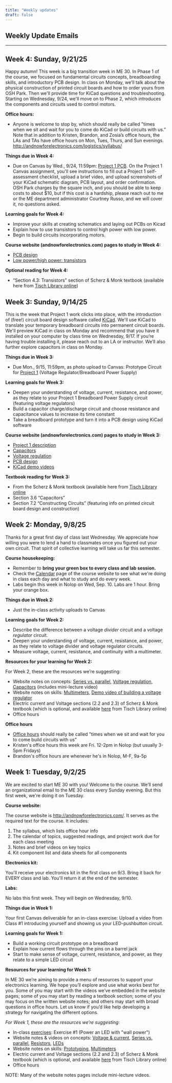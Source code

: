 ```yaml
---
title: "Weekly updates"
draft: false
---
```

## Weekly Update Emails

- - -

## Week 4: Sunday, 9/21/25

Happy autumn! This week is a big transition week in ME 30. In Phase 1 of the course, we focused on fundamental circuits concepts, breadboarding skills, and introductory PCB design. In class on Monday, we’ll talk about the physical construction of printed circuit boards and how to order yours from OSH Park. Then we'll provide time for KiCad questions and troubleshooting. Starting on Wednesday, 9/24, we'll move on to Phase 2, which introduces the components and circuits used to control motors.

**Office hours:**
- Anyone is welcome to stop by, which should really be called "times when we sit and wait for you to come do KiCad or build circuits with us.”  Note that in addition to Kristen, Brandon, and Zosia’s office hours, the LAs and TAs have office hours on Mon, Tues, Thurs, and Sun evenings. http://andnowforelectronics.com/logistics/syllabus/

**Things due in Week 4:**
- Due on Canvas by Wed., 9/24, 11:59pm: [Project 1 PCB](http://andnowforelectronics.com/logistics/projects/#project-1). On the Project 1 Canvas assignment, you'll see instructions to fill out a Project 1 self-assessment checklist, upload a brief video, and upload screenshots of your KiCad schematic diagram, PCB layout, and order confirmation. OSH Park charges by the square inch, and you should be able to keep costs to about $10, but if this cost is a hardship, please reach out to me or the ME department administrator Courtney Russo, and we will cover it, no questions asked.

**Learning goals for Week 4:**
- Improve your skills at creating schematics and laying out PCBs on Kicad
- Explain how to use transistors to control high power with low power.
- Begin to build circuits incorporating motors.

**Course website (andnowforelectronics.com) pages to study in Week 4:**
- [PCB design](http://andnowforelectronics.com/notes/pcb/)
- [Low power/high power: transistors](http://andnowforelectronics.com/notes/low-power-high-power/)

**Optional reading for Week 4:**
- “Section 4.3: Transistors" section of Scherz & Monk textbook (available here from [Tisch Library online](https://tufts-primo.hosted.exlibrisgroup.com/permalink/f/k87dab/TN_cdi_askewsholts_vlebooks_9781259587559))

## Week 3: Sunday, 9/14/25

This is the week that Project 1 work clicks into place, with the introduction of (free!) circuit board design software called [KiCad](https://www.kicad.org/). We'll use KiCad to translate your temporary breadboard circuits into permanent circuit boards. We'll preview KiCad in class on Monday and recommend that you have it installed on your computer by class time on Wednesday, 9/17. If you’re having trouble installing it, please reach out to an LA or instructor.
We’ll also further explore capacitors in class on Monday.

**Things due in Week 3:**
- Due Mon., 9/15, 11:59pm, as photo upload to Canvas: Prototype Circuit for [Project 1](http://andnowforelectronics.com/logistics/projects/#project-1) (Voltage Regulator/Breadboard Power Supply)

**Learning goals for Week 3:**
- Deepen your understanding of voltage, current, resistance, and power, as they relate to your Project 1 Breadboard Power Supply circuit (featuring voltage regulators)
- Build a capacitor charge/discharge circuit and choose resistance and capacitance values to increase its time constant
- Take a breadboard prototype and turn it into a PCB design using KiCad software

**Course website (andnowforelectronics.com) pages to study in Week 3:**
- [Project 1 description](http://andnowforelectronics.com/logistics/projects/)
- [Capacitors](http://andnowforelectronics.com/notes/capacitors/)
- [Voltage regulation](http://andnowforelectronics.com/notes/voltage-regulation/)
- [PCB design](http://andnowforelectronics.com/notes/pcb/)
- [KiCad demo videos](http://andnowforelectronics.com/notes/demo-videos/#kicad-for-project-1)

**Textbook reading for Week 3:**
- From the Scherz & Monk textbook (available here from [Tisch Library online](https://tufts-primo.hosted.exlibrisgroup.com/permalink/f/k87dab/TN_cdi_askewsholts_vlebooks_9781259587559)
- Section 3.6 “Capacitors” 
- Section 7.2 “Constructing Circuits” (featuring info on printed circuit board design and construction)


## Week 2: Monday, 9/8/25

Thanks for a great first day of class last Wednesday. We appreciate how willing you were to lend a hand to classmates once you figured out your own circuit. That spirit of collective learning will take us far this semester.

**Course housekeeping:**
- Remember to **bring your green box to every class and lab session.**
- Check the [Calendar](http://andnowforelectronics.com/logistics/calendar/) page of the course website to see what we're doing in class each day and what to study and do every week.
- Labs begin this week in Nolop on Wed, Sep. 10. Labs are 1 hour. Bring your orange box. 

**Things due in Week 2:**
- Just the in-class activity uploads to Canvas

**Learning goals for Week 2:**
- Describe the difference between a voltage *divider* circuit and a voltage *regulator* circuit.
- Deepen your understanding of voltage, current, resistance, and power, as they relate to voltage divider and voltage regulator circuits.
- Measure voltage, current, resistance, and continuity with a multimeter.

**Resources for your learning for Week 2:**

For Week 2, these are the resources we’re suggesting:
- Website notes on concepts: [Series vs. parallel](http://andnowforelectronics.com/notes/series-vs-parallel/), [Voltage regulation](http://andnowforelectronics.com/notes/voltage-regulation/), [Capacitors](http://andnowforelectronics.com/notes/capacitors/) (includes mini-lecture video)
- Website notes on skills: [Multimeters](http://andnowforelectronics.com/notes/multimeters/), [Demo video of building a voltage regulator](http://andnowforelectronics.com/notes/demo-videos/#building-a-breadboard-prototype)
- Electric current and Voltage sections (2.2 and 2.3) of Scherz & Monk textbook (which is optional, and available [here](https://tufts-primo.hosted.exlibrisgroup.com/permalink/f/k87dab/TN_cdi_askewsholts_vlebooks_9781259587559) from Tisch Library online)
- Office hours 

**Office hours**
- [Office hours](http://andnowforelectronics.com/logistics/syllabus/#office-hours) should really be called "times when we sit and wait for you to come build circuits with us"
- Kristen's office hours this week are Fri. 12-2pm in Nolop (but usually 3-5pm Fridays)
- Brandon's office hours are whenever he's in Nolop, M-F, 9a-5p 



## Week 1: Tuesday, 9/2/25

We are excited to start ME 30 with you! Welcome to the course. We’ll send an organizational email to the ME 30 class every Sunday evening. But this first week, we're doing it on Tuesday.

**Course website:**

The course website is http://andnowforelectronics.com/. It serves as the required text for the course. It includes:
1. The syllabus, which lists office hour info
2. The calendar of topics, suggested readings, and project work due for each class meeting
3. Notes and brief videos on key topics
4. Kit component list and data sheets for all components

**Electronics kit:**

You'll receive your electronics kit in the first class on 9/3. Bring it back for EVERY class and lab. You'll return it at the end of the semester.

**Labs:**

No labs this first week.  They will begin on Wednesday, 9/10.

**Things due in Week 1:**

Your first Canvas deliverable for an in-class exercise: Upload a video from Class #1 introducing yourself and showing us your LED-pushbutton circuit.

**Learning goals for Week 1:**
- Build a working circuit prototype on a breadboard 
- Explain how current flows through the pins on a barrel jack
- Start to make sense of voltage, current, resistance, and power, as they relate to a simple LED circuit

**Resources for your learning for Week 1:**

In ME 30 we’re aiming to provide a menu of resources to support your electronics learning. We hope you’ll explore and use what works best for you. Some of you may start with the videos we’ve embedded in the website pages; some of you may start by reading a textbook section; some of you may focus on the written website notes; and others may start with broad questions in office hours. Let us know if you’d like help developing a strategy for navigating the different options.

*For Week 1, these are the resources we’re suggesting:*
- In-class [exercises](http://andnowforelectronics.com/logistics/exercises/):  Exercise #1 (Power an LED with "wall power") 
- Website notes & videos on concepts: [Voltage & current](http://andnowforelectronics.com/notes/voltage-and-current/), [Series vs. parallel](http://andnowforelectronics.com/notes/series-vs-parallel/), [Resistors](http://andnowforelectronics.com/notes/resistors/), [LEDs](http://andnowforelectronics.com/notes/leds/)
- Website notes on skills: [Prototyping](http://andnowforelectronics.com/notes/prototyping/), [Multimeters](http://andnowforelectronics.com/notes/multimeters/)
- Electric current and Voltage sections (2.2 and 2.3) of Scherz & Monk textbook (which is optional, and available [here](https://tufts-primo.hosted.exlibrisgroup.com/permalink/f/k87dab/TN_cdi_askewsholts_vlebooks_9781259587559) from Tisch Library online)
- Office hours 

NOTE: Many of the website notes pages include mini-lecture videos.
